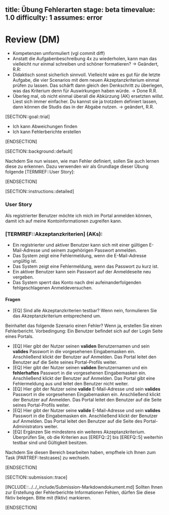 title: Übung Fehlerarten
stage: beta
timevalue: 1.0
difficulty: 1
assumes: error
---
# Review (DM)
- Kompetenzen umformuliert (vgl commit diff)
- Anstatt die Aufgabenbeschreibung 4x zu wiederholen, kann man das vielleicht nur einmal schreiben und schöner formatieren? -> Geändert, R.R:
- Didaktisch sonst sicherlich sinnvoll. Vielleicht wäre es gut für die letzte Aufgabe, die vier Scenarios mit dem neuen Akzeptanzkriterium einmal prüfen zu lassen. Das schärft dann gleich den Denkschritt zu überlegen, was das Kriterium denn für Auswirkungen haben würde. -> Done R.R.
- Überleg mal, ob nicht einmal überall die Abkürzung (AK) ersetzten willst. Liest sich immer einfacher. Du kannst sie ja trotzdem definiert lassen, dann können die Studis das in der Abgabe nutzen. -> geändert, R.R.

[SECTION::goal::trial]

- Ich kann Abweichungen finden
- Ich kann Fehlerberichte erstellen

[ENDSECTION]

[SECTION::background::default]

Nachdem Sie nun wissen, wie man Fehler definiert, sollen Sie auch lernen diese zu erkennen. Dazu
verwenden wir als Grundlage dieser Übung folgende [TERMREF::User Story]:

[ENDSECTION]

[SECTION::instructions::detailed]

### User Story

Als registrierter Benutzer möchte ich mich im Portal anmelden können, damit ich auf meine
Kontoinformationen zugreifen kann.

### [TERMREF::Akzeptanzkriterien] (AKs):

- Ein registrierter und aktiver Benutzer kann sich mit einer gültigen E-Mail-Adresse und seinem zugehörigen Passwort anmelden.
- Das System zeigt eine Fehlermeldung, wenn die E-Mail-Adresse ungültig ist.
- Das System zeigt eine Fehlermeldung, wenn das Passwort zu kurz ist.
- Ein aktiver Benutzer kann sein Passwort auf der Anmeldeseite neu vergeben.
- Das System sperrt das Konto nach drei aufeinanderfolgenden fehlgeschlagenen Anmeldeversuchen.

#### Fragen

- [EQ] Sind alle Akzeptanzkriterien testbar? Wenn nein, formulieren Sie das Akzeptanzkriterium
  entsprechend um.

Beinhaltet das folgende Szenario einen Fehler? Wenn ja, erstellen Sie einen Fehlerbericht.
Vorbedingung: Ein Benutzer befindet sich auf der Login Seite eines Portals.

- [EQ] Hier gibt der Nutzer seinen **validen** Benutzernamen und sein **valides** Passwort in die
  vorgesehenen Eingabemasken ein. Anschließend klickt der Benutzer auf Anmelden. Das Portal leitet
  den Benutzer auf die Seite seines Portal-Profils weiter.
- [EQ] Hier gibt der Nutzer seinen **validen** Benutzernamen und ein **fehlerhaftes** Passwort in
  die vorgesehenen Eingabemasken ein. Anschließend klickt der Benutzer auf Anmelden.
  Das Portal gibt eine Fehlermeldung aus und leitet den Benutzer nicht weiter.
- [EQ] Hier gibt der Nutzer seine **valide** E-Mail-Adresse und sein **valides** Passwort in die
  vorgesehenen Eingabemasken ein. Anschließend klickt der Benutzer auf Anmelden.
  Das Portal leitet den Benutzer auf die Seite seines Portal-Profils weiter.
- [EQ] Hier gibt der Nutzer seine **valide** E-Mail-Adresse und sein **valides** Passwort in die
  Eingabemasken ein. Anschließend klickt der Benutzer auf Anmelden.
  Das Portal leitet den Benutzer auf die Seite des Portal-Administrators weiter.
- [EQ] Ergänzen Sie mindestens ein weiteres Akzeptanzkriterium. Überprüfen Sie, ob die Kriterien aus
  [EREFQ::2] bis [EREFQ::5] weiterhin testbar sind und Gültigkeit besitzen.

Nachdem Sie diesen Bereich bearbeiten haben, empfhele ich Ihnen zum Task [PARTREF::testcases] zu
wechseln.

[ENDSECTION]

[SECTION::submission::trace]

[INCLUDE::../../_include/Submission-Markdowndokument.md]
Sollten Ihnen zur Erstellung der Fehlerberichte Informationen Fehlen, dürfen Sie diese fiktiv belegen.
Bitte mit (fiktiv) markieren.

[ENDSECTION]
